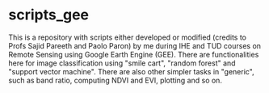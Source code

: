 # scripts_gee

This is a repository with scripts either developed or modified (credits to Profs Sajid Pareeth and Paolo Paron) by me during IHE and TUD courses on Remote Sensing using Google Earth Engine (GEE). There are functionalities here for image classification using "smile cart", "random forest" and "support vector machine". There are also other simpler tasks in "generic", such as band ratio, computing NDVI and EVI, plotting and so on.